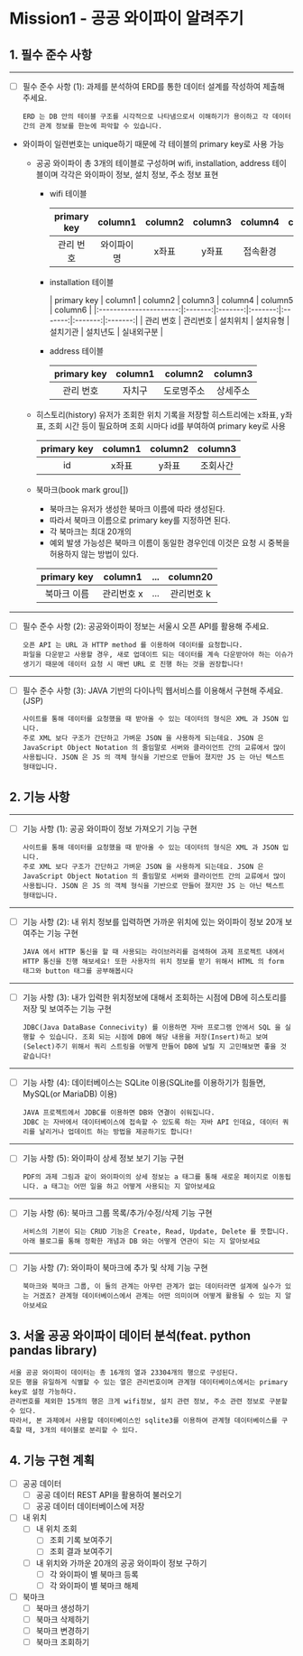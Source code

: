 # Mission1 - 공공 와이파이 알려주기

## 1. 필수 준수 사항

---  

- [ ] 필수 준수 사항 (1): 과제를 분석하여 ERD를 통한 데이터 설계를 작성하여 제출해 주세요.  
  
  ```text
  ERD 는 DB 안의 테이블 구조를 시각적으로 나타냄으로서 이해하기가 용이하고 각 데이터간의 관계 정보를 한눈에 파악할 수 있습니다.   
  ```
  
- 와이파이 일련번호는 unique하기 때문에 각 테이블의 primary key로 사용 가능
  - 공공 와이파이
    총 3개의 테이블로 구성하며 wifi, installation, address 테이블이며 각각은 와이파이 정보, 설치 정보, 주소 정보 표현
    - wifi 테이블
  
      |      primary key       | column1 | column2 | column3 | column4 | column5 | column6 | column7 | 
      |:----------------------:|:-------:|:-------:|:-------:|:-------:|:-------:|:-------:|:-------:|
      |         관리 번호          |  와이파이명  |   x좌표   |   y좌표   |  접속환경   |  망 종류   |  작업일자   | 서비스 구분  |

    - installation 테이블

      |      primary key       | column1 | column2 | column3 | column4 | column5 | column6 | 
          |:----------------------:|:-------:|:-------:|:-------:|:-------:|:-------:|:-------:|
      |         관리 번호          |  관리번호   |  설치위치   |  설치유형   |  설치기관   |  설치년도   |  실내외구분  |
    - address 테이블

      |      primary key       | column1 | column2 | column3 | 
      |:----------------------:|:-------:|:-------:|:-------:|
      |         관리 번호          |   자치구   |  도로명주소  |  상세주소   |
    
  - 히스토리(history)
    유저가 조회한 위치 기록을 저장할 히스트리에는 x좌표, y좌표, 조회 시간 등이 필요하며 조회 시마다 id를 부여하여 primary key로 사용
    
    |  primary key  | column1 | column2 |  column3 |
    | :-------------: | :-------: | :-------: | :----------: |
    |      id       |   x좌표   |  y좌표    | 조회사간   |
  
  - 북마크(book mark grou[])
    - 북마크는 유저가 생성한 북마크 이름에 따라 생성된다.
    - 따라서 북마크 이름으로 primary key를 지정하면 된다.
    - 각 북마크는 최대 20개의 
    - 예외 발생 가능성은 북마크 이름이 동일한 경우인데 이것은 요청 시 중복을 허용하지 않는 방법이 있다.
    
    | primary key  |   column1   |  ...  |  column20  |
    |:------------:|:-----------:|:-----:|:----------:|
    |    북마크 이름    |   관리번호 x    |  ...  |   관리번호 k   |
    
---  

- [ ] 필수 준수 사항 (2): 공공와이파이 정보는 서울시 오픈 API를 활용해 주세요.  
  
  ```text
  오픈 API 는 URL 과 HTTP method 를 이용하여 데이터를 요청합니다.  
  파일을 다운받고 사용할 경우, 새로 업데이트 되는 데이터를 계속 다운받아야 하는 이슈가 생기기 때문에 데이터 요청 시 매번 URL 로 진행 하는 것을 권장합니다!  
  ```
---  

- [ ] 필수 준수 사항 (3): JAVA 기반의 다이나믹 웹서비스를 이용해서 구현해 주세요.(JSP)  
  
  ```text
  사이트를 통해 데이터를 요청했을 때 받아올 수 있는 데이터의 형식은 XML 과 JSON 입니다.   
  주로 XML 보다 구조가 간단하고 가벼운 JSON 을 사용하게 되는데요. JSON 은 JavaScript Object Notation 의 줄임말로 서버와 클라이언트 간의 교류에서 많이 사용됩니다. JSON 은 JS 의 객체 형식을 기반으로 만들어 졌지만 JS 는 아닌 텍스트 형태입니다.  
  ```

## 2. 기능 사항

---  

- [ ] 기능 사항 (1): 공공 와이파이 정보 가져오기 기능 구현  
  
  ```text
  사이트를 통해 데이터를 요청했을 때 받아올 수 있는 데이터의 형식은 XML 과 JSON 입니다.  
  주로 XML 보다 구조가 간단하고 가벼운 JSON 을 사용하게 되는데요. JSON 은 JavaScript Object Notation 의 줄임말로 서버와 클라이언트 간의 교류에서 많이 사용됩니다. JSON 은 JS 의 객체 형식을 기반으로 만들어 졌지만 JS 는 아닌 텍스트 형태입니다.  
  ```

---  

- [ ] 기능 사항 (2): 내 위치 정보를 입력하면 가까운 위치에 있는 와이파이 정보 20개 보여주는 기능 구현  
  
  ```text해당
  JAVA 에서 HTTP 통신을 할 때 사용되는 라이브러리를 검색하여 과제 프로젝트 내에서 HTTP 통신을 진행 해보세요! 또한 사용자의 위치 정보를 받기 위해서 HTML 의 form 태그와 button 태그를 공부해봅시다  
  ```

---  

- [ ] 기능 사항 (3): 내가 입력한 위치정보에 대해서 조회하는 시점에 DB에 히스토리를 저장 및 보여주는 기능 구현  
  
  ```text
  JDBC(Java DataBase Connecivity) 를 이용하면 자바 프로그램 안에서 SQL 을 실행할 수 있습니다. 조회 되는 시점에 DB에 해당 내용을 저장(Insert)하고 보여(Select)주기 위해서 쿼리 스트링을 어떻게 만들어 DB에 날릴 지 고민해보면 좋을 것 같습니다!  
  ```

---  

- [ ] 기능 사항 (4): 데이터베이스는 SQLite 이용(SQLite를 이용하기가 힘들면, MySQL(or MariaDB) 이용)  
  
  ```text
  JAVA 프로젝트에서 JDBC를 이용하면 DB와 연결이 쉬워집니다.  
  JDBC 는 자바에서 데이터베이스에 접속할 수 있도록 하는 자바 API 인데요, 데이터 쿼리를 날리거나 업데이트 하는 방법을 제공하기도 합니다!  
  ```

---  

- [ ] 기능 사항 (5): 와이파이 상세 정보 보기 기능 구현  
  
  ```text
  PDF의 과제 그림과 같이 와이파이의 상세 정보는 a 태그를 통해 새로운 페이지로 이동됩니다. a 태그는 어떤 일을 하고 어떻게 사용되는 지 알아보세요  
  ```

---  

- [ ] 기능 사항 (6): 북마크 그룹 목록/추가/수정/삭제 기능 구현  
  
  ```text
  서비스의 기본이 되는 CRUD 기능은 Create, Read, Update, Delete 를 뜻합니다. 아래 블로그를 통해 정확한 개념과 DB 와는 어떻게 연관이 되는 지 알아보세요  
  ```

---  

- [ ] 기능 사항 (7): 와이파이 북마크에 추가 및 삭제 기능 구현  
  
  ```text
  북마크와 북마크 그룹, 이 둘의 관계는 아무런 관계가 없는 데이터라면 설계에 실수가 있는 거겠죠? 관계형 데이터베이스에서 관계는 어떤 의미이며 어떻게 활용될 수 있는 지 알아보세요  
  ```

## 3. 서울 공공 와이파이 데이터 분석(feat. python pandas library)
    서울 공공 와이파이 데이터는 총 16개의 열과 23304개의 행으로 구성된다.
    모든 행을 유일하게 식별할 수 있는 열은 관리번호이며 관계형 데이터베이스에서는 primary key로 설정 가능하다.
    관리번호를 제외한 15개의 행은 크게 wifi정보, 설치 관련 정보, 주소 관련 정보로 구분할 수 있다.
    따라서, 본 과제에서 사용할 데이터베이스인 sqlite3를 이용하여 관계형 데이터베이스를 구축할 때, 3개의 테이블로 분리할 수 있다.

## 4. 기능 구현 계획

- [ ] 공공 데이터
  - [ ] 공공 데이터 REST API을 활용하여 불러오기
  - [ ] 공공 데이터 데이터베이스에 저장

- [ ] 내 위치
  - [ ] 내 위치 조회
    - [ ] 조회 기록 보여주기
    - [ ] 조회 결과 보여주기
  - [ ] 내 위치와 가까운 20개의 공공 와이파이 정보 구하기
    - [ ] 각 와이파이 별 북마크 등록
    - [ ] 각 와이파이 별 북마크 해제

- [ ] 북마크
  - [ ] 북마크 생성하기
  - [ ] 북마크 삭제하기
  - [ ] 북마크 변경하기
  - [ ] 북마크 조회하기